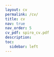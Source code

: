 ```yaml
---
layout: cv
permalink: /cv/
title: cv
nav: true
nav_order: 5
cv_pdf: spiro_cv.pdf
description: 
toc:
  sidebar: left
---
```

